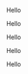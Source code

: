 <!-- 5 -->
<style type='text/sass'>

@for $j from 1 through 6 {
    .text-#{$j} { font-size : $j*10px}
}

</style>

<p class="text-1">Hello</p>
<p class="text-2">Hello</p>
<p class="text-3">Hello</p>
<p class="text-4">Hello</p>
<p class="text-5">Hello</p>


<!-- 6 -->
<style type='text/sass'>

@each $color in blue, black, red {
  .#{$color}-bg {background-color: $color;}
}


  div {
    height: 200px;
    width: 200px;
  }
</style>

<div class="blue-bg"></div>
<div class="black-bg"></div>
<div class="red-bg"></div>

